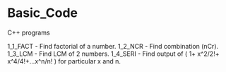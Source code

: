 # Basic_Code
C++ programs

1_1_FACT - Find factorial of a number.
1_2_NCR  - Find combination (nCr).
1_3_LCM  - Find LCM of 2 numbers.
1_4_SERI - Find output of ( 1+ x^2/2!+ x^4/4!+...x^n/n! ) for particular x and n.
